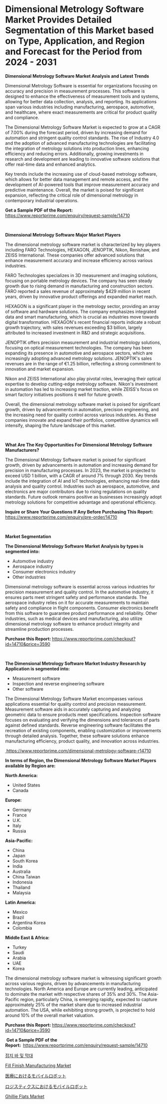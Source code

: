 <p><h1>Dimensional Metrology Software Market Provides Detailed Segmentation of this Market based on Type, Application, and Region and Forecast for the Period from 2024 - 2031</h1></p><p><strong>Dimensional Metrology Software Market Analysis and Latest Trends</strong></p>
<p><p>Dimensional Metrology Software is essential for organizations focusing on accuracy and precision in measurement processes. This software is designed to enhance the effectiveness of measurement tools and systems, allowing for better data collection, analysis, and reporting. Its applications span various industries including manufacturing, aerospace, automotive, and healthcare, where exact measurements are critical for product quality and compliance.</p><p>The Dimensional Metrology Software Market is expected to grow at a CAGR of 7.00% during the forecast period, driven by increasing demand for automation and stringent quality control standards. The rise of Industry 4.0 and the adoption of advanced manufacturing technologies are facilitating the integration of metrology solutions into production lines, enhancing efficiency and reducing errors. Additionally, growing investments in research and development are leading to innovative software solutions that offer real-time data and enhanced analytics.</p><p>Key trends include the increasing use of cloud-based metrology software, which allows for better data management and remote access, and the development of AI-powered tools that improve measurement accuracy and predictive maintenance. Overall, the market is poised for significant expansion, reflecting the critical role of dimensional metrology in contemporary industrial operations.</p></p>
<p><strong>Get a Sample PDF of the Report:&nbsp;</strong> <a href="https://www.reportprime.com/enquiry/request-sample/14710">https://www.reportprime.com/enquiry/request-sample/14710</a></p>
<p>&nbsp;</p>
<p><strong>Dimensional Metrology Software Major Market Players</strong></p>
<p><p>The dimensional metrology software market is characterized by key players including FARO Technologies, HEXAGON, JENOPTIK, Nikon, Renishaw, and ZEISS International. These companies offer advanced solutions that enhance measurement accuracy and increase efficiency across various industries.</p><p>FARO Technologies specializes in 3D measurement and imaging solutions, focusing on portable metrology devices. The company has seen steady growth due to rising demand in manufacturing and construction sectors. FARO reported a sales revenue of approximately $429 million in recent years, driven by innovative product offerings and expanded market reach.</p><p>HEXAGON is a significant player in the metrology sector, providing an array of software and hardware solutions. The company emphasizes integrated data and smart manufacturing, which is crucial as industries move towards digital transformation. HEXAGON's recent financial reports indicate a robust growth trajectory, with sales revenues exceeding $3 billion, largely attributed to increased investment in R&D and strategic acquisitions.</p><p>JENOPTIK offers precision measurement and industrial metrology solutions, focusing on optical measurement technologies. The company has been expanding its presence in automotive and aerospace sectors, which are increasingly adopting advanced metrology solutions. JENOPTIK's sales revenues are in the range of €1.25 billion, reflecting a strong commitment to innovation and market expansion.</p><p>Nikon and ZEISS International also play pivotal roles, leveraging their optical expertise to develop cutting-edge metrology software. Nikon's investment in automation has led to increasing market traction, while ZEISS's focus on smart factory initiatives positions it well for future growth.</p><p>Overall, the dimensional metrology software market is poised for significant growth, driven by advancements in automation, precision engineering, and the increasing need for quality control across various industries. As these companies innovate and expand their portfolios, competitive dynamics will intensify, shaping the future landscape of this market.</p></p>
<p>&nbsp;</p>
<p><strong>What Are The Key Opportunities For Dimensional Metrology Software Manufacturers?</strong></p>
<p><p>The Dimensional Metrology Software market is poised for significant growth, driven by advancements in automation and increasing demand for precision in manufacturing processes. In 2023, the market is projected to exceed USD 1 billion, with a CAGR of around 7% through 2030. Key trends include the integration of AI and IoT technologies, enhancing real-time data analysis and quality control. Industries such as aerospace, automotive, and electronics are major contributors due to rising regulations on quality standards. Future outlook remains positive as businesses increasingly adopt metrology solutions for competitive advantage and operational efficiency.</p></p>
<p><strong>Inquire or Share Your Questions If Any Before Purchasing This Report:</strong> <a href="https://www.reportprime.com/enquiry/pre-order/14710">https://www.reportprime.com/enquiry/pre-order/14710</a></p>
<p>&nbsp;</p>
<p><strong>Market Segmentation</strong></p>
<p><strong>The Dimensional Metrology Software Market Analysis by types is segmented into:</strong></p>
<p><ul><li>Automotive industry</li><li>Aerospace industry</li><li>Consumer electronics industry</li><li>Other industries</li></ul></p>
<p><p>Dimensional metrology software is essential across various industries for precision measurement and quality control. In the automotive industry, it ensures parts meet stringent safety and performance standards. The aerospace industry relies on it for accurate measurements to maintain safety and compliance in flight components. Consumer electronics benefit from this software to guarantee product performance and reliability. Other industries, such as medical devices and manufacturing, also utilize dimensional metrology software to enhance product integrity and streamline production processes.</p></p>
<p><strong>Purchase this Report:&nbsp;</strong><a href="https://www.reportprime.com/checkout?id=14710&price=3590">https://www.reportprime.com/checkout?id=14710&price=3590</a></p>
<p>&nbsp;</p>
<p><strong>The Dimensional Metrology Software Market Industry Research by Application is segmented into:</strong></p>
<p><ul><li>Measurement software</li><li>Inspection and reverse engineering software</li><li>Other software</li></ul></p>
<p><p>The Dimensional Metrology Software Market encompasses various applications essential for quality control and precision measurement. Measurement software aids in accurately capturing and analyzing geometric data to ensure products meet specifications. Inspection software focuses on evaluating and verifying the dimensions and tolerances of parts against defined standards. Reverse engineering software facilitates the recreation of existing components, enabling customization or improvements through detailed analysis. Together, these software solutions enhance manufacturing efficiency, product quality, and innovation across industries.</p></p>
<p><a href="https://www.reportprime.com/dimensional-metrology-software-r14710">&nbsp;https://www.reportprime.com/dimensional-metrology-software-r14710</a></p>
<p><strong>In terms of Region, the Dimensional Metrology Software Market Players available by Region are:</strong></p>
<p>
    <p> <strong> North America: </strong>
        <ul>
            <li>United States</li>
            <li>Canada</li>
        </ul>
        </p> 
    <p> <strong> Europe: </strong>
        <ul>
            <li>Germany</li>
            <li>France</li>
            <li>U.K.</li>
            <li>Italy</li>
            <li>Russia</li>
        </ul>
        </p> 
    <p> <strong> Asia-Pacific: </strong>
        <ul>
            <li>China</li>
            <li>Japan</li>
            <li>South Korea</li>
            <li>India</li>
            <li>Australia</li>
            <li>China Taiwan</li>
            <li>Indonesia</li>
            <li>Thailand</li>
            <li>Malaysia</li>
        </ul>
        </p> 
    <p> <strong> Latin America: </strong>
        <ul>
            <li>Mexico</li>
            <li>Brazil</li>
            <li>Argentina Korea</li>
            <li>Colombia</li>
        </ul>
        </p> 
    <p> <strong> Middle East & Africa: </strong>
        <ul>
            <li>Turkey</li>
            <li>Saudi</li>
            <li>Arabia</li>
            <li>UAE</li>
            <li>Korea</li>
        </ul>
    </p>
    </p>
<p><p>The dimensional metrology software market is witnessing significant growth across various regions, driven by advancements in manufacturing technologies. North America and Europe are currently leading, anticipated to dominate the market with respective shares of 35% and 30%. The Asia-Pacific region, particularly China, is emerging rapidly, expected to capture approximately 25% of the market share due to increased industrial automation. The USA, while exhibiting strong growth, is projected to hold around 10% of the overall market valuation.</p></p>
<p><strong>Purchase this Report: </strong><a href="https://www.reportprime.com/checkout?id=14710&price=3590">https://www.reportprime.com/checkout?id=14710&price=3590</a></p>
<p>&nbsp;<strong>Get a Sample PDF of the Report:&nbsp;&nbsp;</strong><a href="https://www.reportprime.com/enquiry/request-sample/14710">https://www.reportprime.com/enquiry/request-sample/14710</a></p>
<p><strong></strong></p>
<p><p><a href="https://medium.com/@darianswift1922_33282/grounding-bars-and-rods-market-%EC%9D%98-%EA%B8%80%EB%A1%9C%EB%B2%8C-%EC%8B%9C%EC%9E%A5-%EA%B0%9C%EC%9A%94%EB%8A%94-%EC%A0%84-%EC%84%B8%EA%B3%84-%EB%B0%8F-%EC%A3%BC%EC%9A%94-%EC%8B%9C%EC%9E%A5%EC%9D%98-%EC%82%B0%EC%97%85%EC%97%90-%EC%98%81%ED%96%A5%EC%9D%84-%EB%AF%B8%EC%B9%98%EB%8A%94-%EC%A3%BC%EC%9A%94-%ED%8A%B8%EB%A0%8C%EB%93%9C%EC%97%90-%EB%8C%80%ED%95%9C-%EB%8F%85%ED%8A%B9%ED%95%9C-%EA%B4%80%EC%A0%90%EC%9D%84-%EC%A0%9C%EA%B3%B5%ED%95%A9%EB%8B%88%EB%8B%A4-3d9d02d6f9a3">접지 바 및 막대</a></p><p><a href="https://github.com/FassouRP/Market-Research-Report-List-6/blob/main/fill-finish-manufacturing-market.md">Fill Finish Manufacturing Market</a></p><p><a href="https://medium.com/@marlanamarvn/mobile-robots-in-medical-market-%E3%81%AF-%E3%82%B3%E3%82%B9%E3%83%88%E7%AE%A1%E7%90%86%E3%81%A8%E5%8A%B9%E7%8E%87%E5%90%91%E4%B8%8A%E3%82%92%E5%84%AA%E5%85%88%E3%81%97%E3%81%BE%E3%81%99-%E3%81%95%E3%82%89%E3%81%AB-%E5%A0%B1%E5%91%8A%E6%9B%B8%E3%81%AF%E5%B8%82%E5%A0%B4%E3%81%AE%E9%9C%80%E8%A6%81%E9%9D%A2%E3%81%A8%E4%BE%9B%E7%B5%A6%E9%9D%A2%E3%81%AE%E4%B8%A1%E6%96%B9%E3%82%92%E3%82%AB%E3%83%90%E3%83%BC%E3%81%97%E3%81%A6%E3%81%84%E3%81%BE%E3%81%99-mobile-robots-9037b5670d21">医療におけるモバイルロボット</a></p><p><a href="https://medium.com/@marlanamarvn/%E6%88%A6%E7%95%A5%E7%9A%84%E3%83%AD%E3%83%BC%E3%83%89%E3%83%9E%E3%83%83%E3%83%97-%E7%89%A9%E6%B5%81%E5%B8%82%E5%A0%B4%E3%81%AB%E3%81%8A%E3%81%91%E3%82%8B%E3%82%B0%E3%83%AD%E3%83%BC%E3%83%90%E3%83%AB%E3%83%A2%E3%83%90%E3%82%A4%E3%83%AB%E3%83%AD%E3%83%9C%E3%83%83%E3%83%88%E3%81%AE%E6%B4%9E%E5%AF%9F%E3%81%A8%E6%A9%9F%E4%BC%9A-2024-2031-7d962d269cd8">ロジスティクスにおけるモバイルロボット</a></p><p><a href="https://medium.com/@deborahwillis76/the-ghillie-flats-market-industry-provides-a-comprehensive-and-current-analysis-of-the-sector-c23949f58788">Ghillie Flats Market</a></p></p>